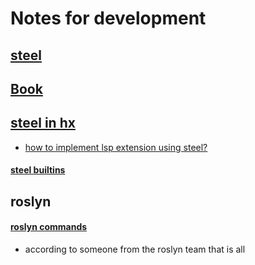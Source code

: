 # Notes for development

## [steel](https://github.com/mattwparas/steel)

## [Book](https://mattwparas.github.io/steel/book/)

## [steel in hx](https://github.com/jdrst/helix/blob/steel-and-pull-diagnostics/STEEL.md)

- [how to implement lsp extension using steel?](https://github.com/mattwparas/steel/discussions/416)

#### [steel builtins](https://github.com/jdrst/helix/blob/steel-and-pull-diagnostics/steel-docs.md)


## roslyn

#### [roslyn commands](https://github.com/dotnet/vscode-csharp/blob/main/src/lsptoolshost/server/roslynProtocol.ts)

- according to someone from the roslyn team that is all
